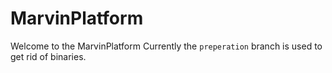 # MarvinPlatform

Welcome to the MarvinPlatform
Currently the `preperation` branch is used to get rid of binaries.
